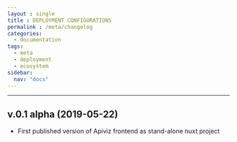 ```yaml
---
layout : single 
title : DEPLOYMENT CONFIGURATIONS
permalink : /meta/changelog
categories:
  - documentation
tags:
  - meta
  - deployment
  - ecosystem
sidebar:
  nav: "docs"
---
```


-----



## v.0.1 alpha (2019-05-22)

- First published version of Apiviz frontend as stand-alone nuxt project